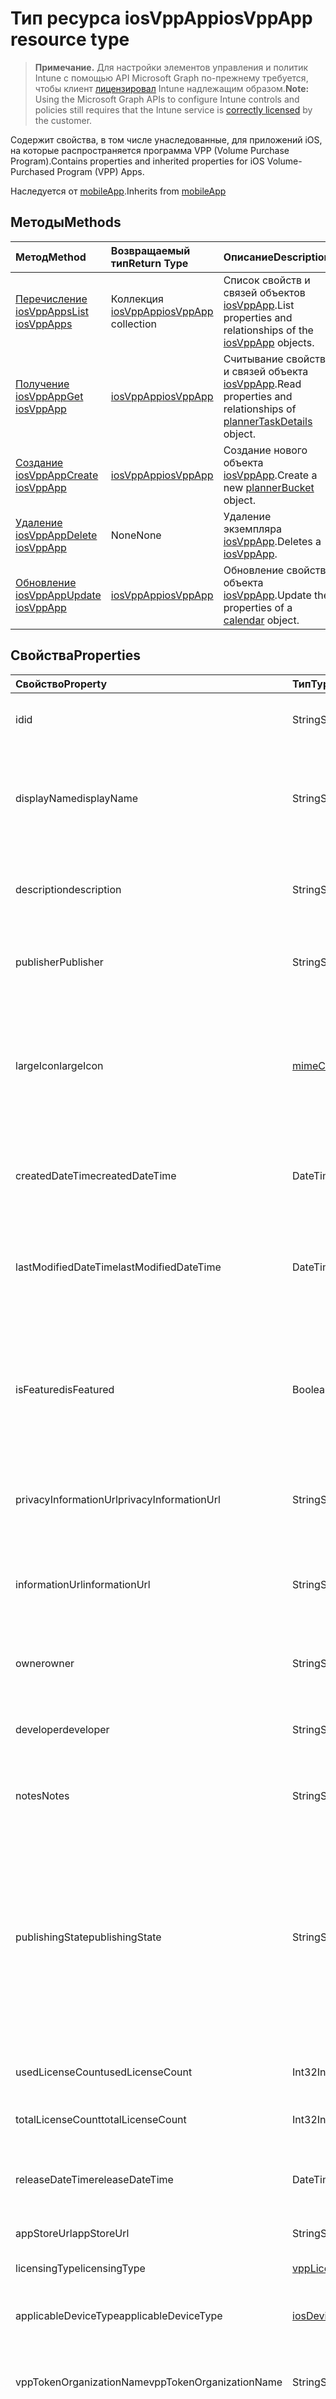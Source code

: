 # <a name="iosvppapp-resource-type"></a><span data-ttu-id="d1515-101">Тип ресурса iosVppApp</span><span class="sxs-lookup"><span data-stu-id="d1515-101">iosVppApp resource type</span></span>

> <span data-ttu-id="d1515-102">**Примечание.** Для настройки элементов управления и политик Intune с помощью API Microsoft Graph по-прежнему требуется, чтобы клиент [лицензировал](https://go.microsoft.com/fwlink/?linkid=839381) Intune надлежащим образом.</span><span class="sxs-lookup"><span data-stu-id="d1515-102">**Note:** Using the Microsoft Graph APIs to configure Intune controls and policies still requires that the Intune service is [correctly licensed](https://go.microsoft.com/fwlink/?linkid=839381) by the customer.</span></span>

<span data-ttu-id="d1515-103">Содержит свойства, в том числе унаследованные, для приложений iOS, на которые распространяется программа VPP (Volume Purchase Program).</span><span class="sxs-lookup"><span data-stu-id="d1515-103">Contains properties and inherited properties for iOS Volume-Purchased Program (VPP) Apps.</span></span>

<span data-ttu-id="d1515-104">Наследуется от [mobileApp](../resources/intune_apps_mobileapp.md).</span><span class="sxs-lookup"><span data-stu-id="d1515-104">Inherits from [mobileApp](../resources/intune_apps_mobileapp.md)</span></span>

## <a name="methods"></a><span data-ttu-id="d1515-105">Методы</span><span class="sxs-lookup"><span data-stu-id="d1515-105">Methods</span></span>
|<span data-ttu-id="d1515-106">Метод</span><span class="sxs-lookup"><span data-stu-id="d1515-106">Method</span></span>|<span data-ttu-id="d1515-107">Возвращаемый тип</span><span class="sxs-lookup"><span data-stu-id="d1515-107">Return Type</span></span>|<span data-ttu-id="d1515-108">Описание</span><span class="sxs-lookup"><span data-stu-id="d1515-108">Description</span></span>|
|:---|:---|:---|
|[<span data-ttu-id="d1515-109">Перечисление iosVppApps</span><span class="sxs-lookup"><span data-stu-id="d1515-109">List iosVppApps</span></span>](../api/intune_apps_iosvppapp_list.md)|<span data-ttu-id="d1515-110">Коллекция [iosVppApp](../resources/intune_apps_iosvppapp.md)</span><span class="sxs-lookup"><span data-stu-id="d1515-110">[iosVppApp](../resources/intune_apps_iosvppapp.md) collection</span></span>|<span data-ttu-id="d1515-111">Список свойств и связей объектов [iosVppApp](../resources/intune_apps_iosvppapp.md).</span><span class="sxs-lookup"><span data-stu-id="d1515-111">List properties and relationships of the [iosVppApp](../resources/intune_apps_iosvppapp.md) objects.</span></span>|
|[<span data-ttu-id="d1515-112">Получение iosVppApp</span><span class="sxs-lookup"><span data-stu-id="d1515-112">Get iosVppApp</span></span>](../api/intune_apps_iosvppapp_get.md)|[<span data-ttu-id="d1515-113">iosVppApp</span><span class="sxs-lookup"><span data-stu-id="d1515-113">iosVppApp</span></span>](../resources/intune_apps_iosvppapp.md)|<span data-ttu-id="d1515-114">Считывание свойств и связей объекта [iosVppApp](../resources/intune_apps_iosvppapp.md).</span><span class="sxs-lookup"><span data-stu-id="d1515-114">Read properties and relationships of [plannerTaskDetails](../resources/intune_apps_iosvppapp.md) object.</span></span>|
|[<span data-ttu-id="d1515-115">Создание iosVppApp</span><span class="sxs-lookup"><span data-stu-id="d1515-115">Create iosVppApp</span></span>](../api/intune_apps_iosvppapp_create.md)|[<span data-ttu-id="d1515-116">iosVppApp</span><span class="sxs-lookup"><span data-stu-id="d1515-116">iosVppApp</span></span>](../resources/intune_apps_iosvppapp.md)|<span data-ttu-id="d1515-117">Создание нового объекта [iosVppApp](../resources/intune_apps_iosvppapp.md).</span><span class="sxs-lookup"><span data-stu-id="d1515-117">Create a new [plannerBucket](../resources/intune_apps_iosvppapp.md) object.</span></span>|
|[<span data-ttu-id="d1515-118">Удаление iosVppApp</span><span class="sxs-lookup"><span data-stu-id="d1515-118">Delete iosVppApp</span></span>](../api/intune_apps_iosvppapp_delete.md)|<span data-ttu-id="d1515-119">None</span><span class="sxs-lookup"><span data-stu-id="d1515-119">None</span></span>|<span data-ttu-id="d1515-120">Удаление экземпляра [iosVppApp](../resources/intune_apps_iosvppapp.md).</span><span class="sxs-lookup"><span data-stu-id="d1515-120">Deletes a [iosVppApp](../resources/intune_apps_iosvppapp.md).</span></span>|
|[<span data-ttu-id="d1515-121">Обновление iosVppApp</span><span class="sxs-lookup"><span data-stu-id="d1515-121">Update iosVppApp</span></span>](../api/intune_apps_iosvppapp_update.md)|[<span data-ttu-id="d1515-122">iosVppApp</span><span class="sxs-lookup"><span data-stu-id="d1515-122">iosVppApp</span></span>](../resources/intune_apps_iosvppapp.md)|<span data-ttu-id="d1515-123">Обновление свойств объекта [iosVppApp](../resources/intune_apps_iosvppapp.md).</span><span class="sxs-lookup"><span data-stu-id="d1515-123">Update the properties of a [calendar](../resources/intune_apps_iosvppapp.md) object.</span></span>|

## <a name="properties"></a><span data-ttu-id="d1515-124">Свойства</span><span class="sxs-lookup"><span data-stu-id="d1515-124">Properties</span></span>
|<span data-ttu-id="d1515-125">Свойство</span><span class="sxs-lookup"><span data-stu-id="d1515-125">Property</span></span>|<span data-ttu-id="d1515-126">Тип</span><span class="sxs-lookup"><span data-stu-id="d1515-126">Type</span></span>|<span data-ttu-id="d1515-127">Описание</span><span class="sxs-lookup"><span data-stu-id="d1515-127">Description</span></span>|
|:---|:---|:---|
|<span data-ttu-id="d1515-128">id</span><span class="sxs-lookup"><span data-stu-id="d1515-128">id</span></span>|<span data-ttu-id="d1515-129">String</span><span class="sxs-lookup"><span data-stu-id="d1515-129">String</span></span>|<span data-ttu-id="d1515-130">Ключ объекта.</span><span class="sxs-lookup"><span data-stu-id="d1515-130">Key of the setting.</span></span> <span data-ttu-id="d1515-131">Наследуется от [mobileApp](../resources/intune_apps_mobileapp.md).</span><span class="sxs-lookup"><span data-stu-id="d1515-131">Inherited from [mobileApp](../resources/intune_apps_mobileapp.md)</span></span>|
|<span data-ttu-id="d1515-132">displayName</span><span class="sxs-lookup"><span data-stu-id="d1515-132">displayName</span></span>|<span data-ttu-id="d1515-133">String</span><span class="sxs-lookup"><span data-stu-id="d1515-133">String</span></span>|<span data-ttu-id="d1515-134">Администратор предоставил или импортировал название приложения.</span><span class="sxs-lookup"><span data-stu-id="d1515-134">The admin provided or imported title of the app.</span></span> <span data-ttu-id="d1515-135">Наследуется от [mobileApp](../resources/intune_apps_mobileapp.md).</span><span class="sxs-lookup"><span data-stu-id="d1515-135">Inherited from [mobileApp](../resources/intune_apps_mobileapp.md)</span></span>|
|<span data-ttu-id="d1515-136">description</span><span class="sxs-lookup"><span data-stu-id="d1515-136">description</span></span>|<span data-ttu-id="d1515-137">String</span><span class="sxs-lookup"><span data-stu-id="d1515-137">String</span></span>|<span data-ttu-id="d1515-138">Описание приложения.</span><span class="sxs-lookup"><span data-stu-id="d1515-138">The description of the app.</span></span> <span data-ttu-id="d1515-139">Наследуется от [mobileApp](../resources/intune_apps_mobileapp.md).</span><span class="sxs-lookup"><span data-stu-id="d1515-139">Inherited from [mobileApp](../resources/intune_apps_mobileapp.md)</span></span>|
|<span data-ttu-id="d1515-140">publisher</span><span class="sxs-lookup"><span data-stu-id="d1515-140">Publisher</span></span>|<span data-ttu-id="d1515-141">String</span><span class="sxs-lookup"><span data-stu-id="d1515-141">String</span></span>|<span data-ttu-id="d1515-142">Издатель приложения.</span><span class="sxs-lookup"><span data-stu-id="d1515-142">The name of the app.</span></span> <span data-ttu-id="d1515-143">Наследуется от [mobileApp](../resources/intune_apps_mobileapp.md).</span><span class="sxs-lookup"><span data-stu-id="d1515-143">Inherited from [mobileApp](../resources/intune_apps_mobileapp.md)</span></span>|
|<span data-ttu-id="d1515-144">largeIcon</span><span class="sxs-lookup"><span data-stu-id="d1515-144">largeIcon</span></span>|[<span data-ttu-id="d1515-145">mimeContent</span><span class="sxs-lookup"><span data-stu-id="d1515-145">mimeContent</span></span>](../resources/intune_apps_mimecontent.md)|<span data-ttu-id="d1515-146">Большой значок, отображается в сведениях о приложении и используется для отправки значка.</span><span class="sxs-lookup"><span data-stu-id="d1515-146">The large icon, to be displayed in the app details and used for upload of the icon.</span></span> <span data-ttu-id="d1515-147">Наследуется от [mobileApp](../resources/intune_apps_mobileapp.md).</span><span class="sxs-lookup"><span data-stu-id="d1515-147">Inherited from [mobileApp](../resources/intune_apps_mobileapp.md)</span></span>|
|<span data-ttu-id="d1515-148">createdDateTime</span><span class="sxs-lookup"><span data-stu-id="d1515-148">createdDateTime</span></span>|<span data-ttu-id="d1515-149">DateTimeOffset</span><span class="sxs-lookup"><span data-stu-id="d1515-149">DateTimeOffset</span></span>|<span data-ttu-id="d1515-150">Дата и время создания приложения.</span><span class="sxs-lookup"><span data-stu-id="d1515-150">The date and time the group was created.</span></span> <span data-ttu-id="d1515-151">Наследуется от [mobileApp](../resources/intune_apps_mobileapp.md).</span><span class="sxs-lookup"><span data-stu-id="d1515-151">Inherited from [mobileApp](../resources/intune_apps_mobileapp.md)</span></span>|
|<span data-ttu-id="d1515-152">lastModifiedDateTime</span><span class="sxs-lookup"><span data-stu-id="d1515-152">lastModifiedDateTime</span></span>|<span data-ttu-id="d1515-153">DateTimeOffset</span><span class="sxs-lookup"><span data-stu-id="d1515-153">DateTimeOffset</span></span>|<span data-ttu-id="d1515-154">Дата и время последнего изменения приложения.</span><span class="sxs-lookup"><span data-stu-id="d1515-154">The date and time when the attachment was last modified.</span></span> <span data-ttu-id="d1515-155">Наследуется от [mobileApp](../resources/intune_apps_mobileapp.md).</span><span class="sxs-lookup"><span data-stu-id="d1515-155">Inherited from [mobileApp](../resources/intune_apps_mobileapp.md)</span></span>|
|<span data-ttu-id="d1515-156">isFeatured</span><span class="sxs-lookup"><span data-stu-id="d1515-156">isFeatured</span></span>|<span data-ttu-id="d1515-157">Boolean</span><span class="sxs-lookup"><span data-stu-id="d1515-157">Boolean</span></span>|<span data-ttu-id="d1515-158">Значение, которое показывает, отмечено ли приложение как подобранное администратором. Наследуется от [mobileApp](../resources/intune_apps_mobileapp.md).</span><span class="sxs-lookup"><span data-stu-id="d1515-158">The value indicating whether the app is marked as featured by the admin. Inherited from [mobileApp](../resources/intune_apps_mobileapp.md)</span></span>|
|<span data-ttu-id="d1515-159">privacyInformationUrl</span><span class="sxs-lookup"><span data-stu-id="d1515-159">privacyInformationUrl</span></span>|<span data-ttu-id="d1515-160">String</span><span class="sxs-lookup"><span data-stu-id="d1515-160">String</span></span>|<span data-ttu-id="d1515-161">URL-адрес заявления о конфиденциальности.</span><span class="sxs-lookup"><span data-stu-id="d1515-161">The privacy statement Url.</span></span> <span data-ttu-id="d1515-162">Наследуется от [mobileApp](../resources/intune_apps_mobileapp.md).</span><span class="sxs-lookup"><span data-stu-id="d1515-162">Inherited from [mobileApp](../resources/intune_apps_mobileapp.md)</span></span>|
|<span data-ttu-id="d1515-163">informationUrl</span><span class="sxs-lookup"><span data-stu-id="d1515-163">informationUrl</span></span>|<span data-ttu-id="d1515-164">String</span><span class="sxs-lookup"><span data-stu-id="d1515-164">String</span></span>|<span data-ttu-id="d1515-165">URL-адрес страницы с дополнительными сведениями.</span><span class="sxs-lookup"><span data-stu-id="d1515-165">The more information Url.</span></span> <span data-ttu-id="d1515-166">Наследуется от [mobileApp](../resources/intune_apps_mobileapp.md).</span><span class="sxs-lookup"><span data-stu-id="d1515-166">Inherited from [mobileApp](../resources/intune_apps_mobileapp.md)</span></span>|
|<span data-ttu-id="d1515-167">owner</span><span class="sxs-lookup"><span data-stu-id="d1515-167">owner</span></span>|<span data-ttu-id="d1515-168">String</span><span class="sxs-lookup"><span data-stu-id="d1515-168">String</span></span>|<span data-ttu-id="d1515-169">Владелец приложения.</span><span class="sxs-lookup"><span data-stu-id="d1515-169">The owner of the app.</span></span> <span data-ttu-id="d1515-170">Наследуется от [mobileApp](../resources/intune_apps_mobileapp.md).</span><span class="sxs-lookup"><span data-stu-id="d1515-170">Inherited from [mobileApp](../resources/intune_apps_mobileapp.md)</span></span>|
|<span data-ttu-id="d1515-171">developer</span><span class="sxs-lookup"><span data-stu-id="d1515-171">developer</span></span>|<span data-ttu-id="d1515-172">String</span><span class="sxs-lookup"><span data-stu-id="d1515-172">String</span></span>|<span data-ttu-id="d1515-173">Разработчик приложения.</span><span class="sxs-lookup"><span data-stu-id="d1515-173">The name of the app.</span></span> <span data-ttu-id="d1515-174">Наследуется от [mobileApp](../resources/intune_apps_mobileapp.md).</span><span class="sxs-lookup"><span data-stu-id="d1515-174">Inherited from [mobileApp](../resources/intune_apps_mobileapp.md)</span></span>|
|<span data-ttu-id="d1515-175">notes</span><span class="sxs-lookup"><span data-stu-id="d1515-175">Notes</span></span>|<span data-ttu-id="d1515-176">String</span><span class="sxs-lookup"><span data-stu-id="d1515-176">String</span></span>|<span data-ttu-id="d1515-177">Заметки для приложения.</span><span class="sxs-lookup"><span data-stu-id="d1515-177">Notes for the app.</span></span> <span data-ttu-id="d1515-178">Наследуется от [mobileApp](../resources/intune_apps_mobileapp.md).</span><span class="sxs-lookup"><span data-stu-id="d1515-178">Inherited from [mobileApp](../resources/intune_apps_mobileapp.md)</span></span>|
|<span data-ttu-id="d1515-179">publishingState</span><span class="sxs-lookup"><span data-stu-id="d1515-179">publishingState</span></span>|<span data-ttu-id="d1515-180">String</span><span class="sxs-lookup"><span data-stu-id="d1515-180">String</span></span>|<span data-ttu-id="d1515-181">Состояние публикации для приложения.</span><span class="sxs-lookup"><span data-stu-id="d1515-181">The publishing state for the app.</span></span> <span data-ttu-id="d1515-182">Приложение не может быть назначено, если оно не опубликовано.</span><span class="sxs-lookup"><span data-stu-id="d1515-182">The app cannot be assigned unless the app is published.</span></span> <span data-ttu-id="d1515-183">Наследуется от [mobileApp](../resources/intune_apps_mobileapp.md). Допустимые значения: `notPublished`, `processing`, `published`.</span><span class="sxs-lookup"><span data-stu-id="d1515-183">Inherited from [mobileApp](../resources/intune_apps_mobileapp.md) Possible values are: `notPublished`, `processing`, `published`.</span></span>|
|<span data-ttu-id="d1515-184">usedLicenseCount</span><span class="sxs-lookup"><span data-stu-id="d1515-184">usedLicenseCount</span></span>|<span data-ttu-id="d1515-185">Int32</span><span class="sxs-lookup"><span data-stu-id="d1515-185">Int32</span></span>|<span data-ttu-id="d1515-186">Количество используемых лицензий VPP.</span><span class="sxs-lookup"><span data-stu-id="d1515-186">The number of VPP licenses in use.</span></span>|
|<span data-ttu-id="d1515-187">totalLicenseCount</span><span class="sxs-lookup"><span data-stu-id="d1515-187">totalLicenseCount</span></span>|<span data-ttu-id="d1515-188">Int32</span><span class="sxs-lookup"><span data-stu-id="d1515-188">Int32</span></span>|<span data-ttu-id="d1515-189">Общее количество лицензий VPP.</span><span class="sxs-lookup"><span data-stu-id="d1515-189">The total number of VPP licenses.</span></span>|
|<span data-ttu-id="d1515-190">releaseDateTime</span><span class="sxs-lookup"><span data-stu-id="d1515-190">releaseDateTime</span></span>|<span data-ttu-id="d1515-191">DateTimeOffset</span><span class="sxs-lookup"><span data-stu-id="d1515-191">DateTimeOffset</span></span>|<span data-ttu-id="d1515-192">Дата и время выпуска приложения, на которое распространяется программа VPP.</span><span class="sxs-lookup"><span data-stu-id="d1515-192">The VPP application release date and time.</span></span>|
|<span data-ttu-id="d1515-193">appStoreUrl</span><span class="sxs-lookup"><span data-stu-id="d1515-193">appStoreUrl</span></span>|<span data-ttu-id="d1515-194">String</span><span class="sxs-lookup"><span data-stu-id="d1515-194">String</span></span>|<span data-ttu-id="d1515-195">URL-адрес магазина.</span><span class="sxs-lookup"><span data-stu-id="d1515-195">The store URL.</span></span>|
|<span data-ttu-id="d1515-196">licensingType</span><span class="sxs-lookup"><span data-stu-id="d1515-196">licensingType</span></span>|[<span data-ttu-id="d1515-197">vppLicensingType</span><span class="sxs-lookup"><span data-stu-id="d1515-197">vppLicensingType</span></span>](../resources/intune_apps_vpplicensingtype.md)|<span data-ttu-id="d1515-198">Поддерживаемый тип лицензии.</span><span class="sxs-lookup"><span data-stu-id="d1515-198">The supported License Type.</span></span>|
|<span data-ttu-id="d1515-199">applicableDeviceType</span><span class="sxs-lookup"><span data-stu-id="d1515-199">applicableDeviceType</span></span>|[<span data-ttu-id="d1515-200">iosDeviceType</span><span class="sxs-lookup"><span data-stu-id="d1515-200">iosDeviceType</span></span>](../resources/intune_apps_iosdevicetype.md)|<span data-ttu-id="d1515-201">Применимый тип устройства с iOS.</span><span class="sxs-lookup"><span data-stu-id="d1515-201">The applicable iOS Device Type.</span></span>|
|<span data-ttu-id="d1515-202">vppTokenOrganizationName</span><span class="sxs-lookup"><span data-stu-id="d1515-202">vppTokenOrganizationName</span></span>|<span data-ttu-id="d1515-203">String</span><span class="sxs-lookup"><span data-stu-id="d1515-203">String</span></span>|<span data-ttu-id="d1515-204">Организация, связанная с токеном Apple Volume Purchase Program.</span><span class="sxs-lookup"><span data-stu-id="d1515-204">The organization associated with the Apple Volume Purchase Program Token</span></span>|
|<span data-ttu-id="d1515-205">vppTokenAccountType</span><span class="sxs-lookup"><span data-stu-id="d1515-205">vppTokenAccountType</span></span>|<span data-ttu-id="d1515-206">String</span><span class="sxs-lookup"><span data-stu-id="d1515-206">String</span></span>|<span data-ttu-id="d1515-207">Тип программы оптовых покупок, с которой связан заданный токен Apple Volume Purchase Program.</span><span class="sxs-lookup"><span data-stu-id="d1515-207">The type of volume purchase program which the given Apple Volume Purchase Program Token is associated with.</span></span> <span data-ttu-id="d1515-208">Возможные значения: `business`, `education`.</span><span class="sxs-lookup"><span data-stu-id="d1515-208">Possible values are: `business`, `education`.</span></span> <span data-ttu-id="d1515-209">Возможные значения: `business`, `education`.</span><span class="sxs-lookup"><span data-stu-id="d1515-209">Possible values are: `business`, `education`.</span></span>|
|<span data-ttu-id="d1515-210">vppTokenAppleId</span><span class="sxs-lookup"><span data-stu-id="d1515-210">vppTokenAppleId</span></span>|<span data-ttu-id="d1515-211">String</span><span class="sxs-lookup"><span data-stu-id="d1515-211">String</span></span>|<span data-ttu-id="d1515-212">Идентификатор Apple ID, связанный с заданным токеном Apple Volume Purchase Program.</span><span class="sxs-lookup"><span data-stu-id="d1515-212">The Apple Id associated with the given Apple Volume Purchase Program Token.</span></span>|
|<span data-ttu-id="d1515-213">bundleId</span><span class="sxs-lookup"><span data-stu-id="d1515-213">bundleId</span></span>|<span data-ttu-id="d1515-214">String</span><span class="sxs-lookup"><span data-stu-id="d1515-214">String</span></span>|<span data-ttu-id="d1515-215">Имя удостоверения.</span><span class="sxs-lookup"><span data-stu-id="d1515-215">The Identity Name.</span></span>|

## <a name="relationships"></a><span data-ttu-id="d1515-216">Связи</span><span class="sxs-lookup"><span data-stu-id="d1515-216">Relationships</span></span>
|<span data-ttu-id="d1515-217">Связь</span><span class="sxs-lookup"><span data-stu-id="d1515-217">Relationship</span></span>|<span data-ttu-id="d1515-218">Тип</span><span class="sxs-lookup"><span data-stu-id="d1515-218">Type</span></span>|<span data-ttu-id="d1515-219">Описание</span><span class="sxs-lookup"><span data-stu-id="d1515-219">Description</span></span>|
|:---|:---|:---|
|<span data-ttu-id="d1515-220">categories</span><span class="sxs-lookup"><span data-stu-id="d1515-220">categories</span></span>|<span data-ttu-id="d1515-221">Коллекция [mobileAppCategory](../resources/intune_apps_mobileappcategory.md)</span><span class="sxs-lookup"><span data-stu-id="d1515-221">[mobileAppCategory](../resources/intune_apps_mobileappcategory.md) collection</span></span>|<span data-ttu-id="d1515-222">Список категорий для этого приложения.</span><span class="sxs-lookup"><span data-stu-id="d1515-222">The list of categories for this app.</span></span> <span data-ttu-id="d1515-223">Наследуется от [mobileApp](../resources/intune_apps_mobileapp.md).</span><span class="sxs-lookup"><span data-stu-id="d1515-223">Inherited from [mobileApp](../resources/intune_apps_mobileapp.md)</span></span>|
|<span data-ttu-id="d1515-224">assignments</span><span class="sxs-lookup"><span data-stu-id="d1515-224">assignments</span></span>|<span data-ttu-id="d1515-225">Коллекция [mobileAppAssignment](../resources/intune_apps_mobileappassignment.md)</span><span class="sxs-lookup"><span data-stu-id="d1515-225">[mobileAppAssignment](../resources/intune_apps_mobileappassignment.md) collection</span></span>|<span data-ttu-id="d1515-226">Список назначений группы для этого мобильного приложения.</span><span class="sxs-lookup"><span data-stu-id="d1515-226">The list of group assignments for this mobile app.</span></span> <span data-ttu-id="d1515-227">Наследуется от [mobileApp](../resources/intune_apps_mobileapp.md).</span><span class="sxs-lookup"><span data-stu-id="d1515-227">Inherited from [mobileApp](../resources/intune_apps_mobileapp.md)</span></span>|

## <a name="json-representation"></a><span data-ttu-id="d1515-228">Представление JSON</span><span class="sxs-lookup"><span data-stu-id="d1515-228">JSON Representation</span></span>
<span data-ttu-id="d1515-229">Ниже представлено описание ресурса в формате JSON.</span><span class="sxs-lookup"><span data-stu-id="d1515-229">Here is a JSON representation of the resource.</span></span>
<!-- {
  "blockType": "resource",
  "keyProperty": "id",
  "@odata.type": "microsoft.graph.iosVppApp"
}
-->
``` json
{
  "@odata.type": "#microsoft.graph.iosVppApp",
  "id": "String (identifier)",
  "displayName": "String",
  "description": "String",
  "publisher": "String",
  "largeIcon": {
    "@odata.type": "microsoft.graph.mimeContent",
    "type": "String",
    "value": "binary"
  },
  "createdDateTime": "String (timestamp)",
  "lastModifiedDateTime": "String (timestamp)",
  "isFeatured": true,
  "privacyInformationUrl": "String",
  "informationUrl": "String",
  "owner": "String",
  "developer": "String",
  "notes": "String",
  "publishingState": "String",
  "usedLicenseCount": 1024,
  "totalLicenseCount": 1024,
  "releaseDateTime": "String (timestamp)",
  "appStoreUrl": "String",
  "licensingType": {
    "@odata.type": "microsoft.graph.vppLicensingType",
    "supportsUserLicensing": true,
    "supportsDeviceLicensing": true
  },
  "applicableDeviceType": {
    "@odata.type": "microsoft.graph.iosDeviceType",
    "iPad": true,
    "iPhoneAndIPod": true
  },
  "vppTokenOrganizationName": "String",
  "vppTokenAccountType": "String",
  "vppTokenAppleId": "String",
  "bundleId": "String"
}
```



